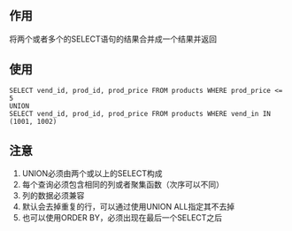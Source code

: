 ## 作用
将两个或者多个的SELECT语句的结果合并成一个结果并返回

## 使用
```
SELECT vend_id, prod_id, prod_price FROM products WHERE prod_price <= 5
UNION
SELECT vend_id, prod_id, prod_price FROM products WHERE vend_in IN (1001, 1002)
```

## 注意
1. UNION必须由两个或以上的SELECT构成
2. 每个查询必须包含相同的列或者聚集函数（次序可以不同）
3. 列的数据必须兼容
4. 默认会去掉重复的行，可以通过使用UNION ALL指定其不去掉
5. 也可以使用ORDER BY，必须出现在最后一个SELECT之后